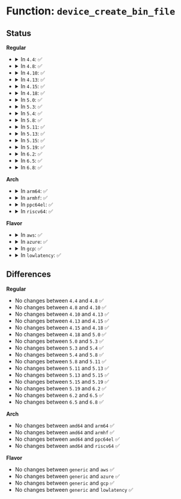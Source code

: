 # Function: <code>device_create_bin_file</code>

## Status
<b>Regular</b>
<ul>
<li>
<details>
<summary>In <code>4.4</code>: ✅</summary>

```c
int device_create_bin_file(struct device *dev, const struct bin_attribute *attr);
```

**Collision:** Unique Global

**Inline:** No

**Transformation:** False

**Instances:**

```
In drivers/base/core.c (ffffffff815465b0)
Location: drivers/base/core.c:641
Inline: False
Direct callers:
  - drivers/rapidio/rio-sysfs.c:rio_create_sysfs_dev_files
  - drivers/misc/sram.c:sram_probe
  - drivers/usb/core/sysfs.c:usb_create_sysfs_dev_files
```
**Symbols:**

```
ffffffff815465b0-ffffffff815465cf: device_create_bin_file (STB_GLOBAL)
```
</details>
</li>
<li>
<details>
<summary>In <code>4.8</code>: ✅</summary>

```c
int device_create_bin_file(struct device *dev, const struct bin_attribute *attr);
```

**Collision:** Unique Global

**Inline:** No

**Transformation:** False

**Instances:**

```
In drivers/base/core.c (ffffffff81598220)
Location: drivers/base/core.c:641
Inline: False
Direct callers:
  - drivers/rapidio/rio-sysfs.c:rio_create_sysfs_dev_files
  - drivers/misc/sram.c:sram_probe
  - drivers/usb/core/sysfs.c:usb_create_sysfs_dev_files
```
**Symbols:**

```
ffffffff81598220-ffffffff8159823f: device_create_bin_file (STB_GLOBAL)
```
</details>
</li>
<li>
<details>
<summary>In <code>4.10</code>: ✅</summary>

```c
int device_create_bin_file(struct device *dev, const struct bin_attribute *attr);
```

**Collision:** Unique Global

**Inline:** No

**Transformation:** False

**Instances:**

```
In drivers/base/core.c (ffffffff815c5df0)
Location: drivers/base/core.c:1207
Inline: False
Direct callers:
  - drivers/rapidio/rio-sysfs.c:rio_create_sysfs_dev_files
  - drivers/misc/sram.c:sram_probe
  - drivers/usb/core/sysfs.c:usb_create_sysfs_dev_files
```
**Symbols:**

```
ffffffff815c5df0-ffffffff815c5e0f: device_create_bin_file (STB_GLOBAL)
```
</details>
</li>
<li>
<details>
<summary>In <code>4.13</code>: ✅</summary>

```c
int device_create_bin_file(struct device *dev, const struct bin_attribute *attr);
```

**Collision:** Unique Global

**Inline:** No

**Transformation:** False

**Instances:**

```
In drivers/base/core.c (ffffffff815dac10)
Location: drivers/base/core.c:1205
Inline: False
Direct callers:
  - drivers/misc/sram.c:sram_probe
  - drivers/usb/core/sysfs.c:usb_create_sysfs_dev_files
```
**Symbols:**

```
ffffffff815dac10-ffffffff815dac2f: device_create_bin_file (STB_GLOBAL)
```
</details>
</li>
<li>
<details>
<summary>In <code>4.15</code>: ✅</summary>

```c
int device_create_bin_file(struct device *dev, const struct bin_attribute *attr);
```

**Collision:** Unique Global

**Inline:** No

**Transformation:** False

**Instances:**

```
In drivers/base/core.c (ffffffff81641bc0)
Location: drivers/base/core.c:1340
Inline: False
Direct callers:
  - drivers/misc/sram.c:sram_probe
  - drivers/usb/core/sysfs.c:usb_create_sysfs_dev_files
```
**Symbols:**

```
ffffffff81641bc0-ffffffff81641bdf: device_create_bin_file (STB_GLOBAL)
```
</details>
</li>
<li>
<details>
<summary>In <code>4.18</code>: ✅</summary>

```c
int device_create_bin_file(struct device *dev, const struct bin_attribute *attr);
```

**Collision:** Unique Global

**Inline:** No

**Transformation:** False

**Instances:**

```
In drivers/base/core.c (ffffffff8167ce60)
Location: drivers/base/core.c:1382
Inline: False
Direct callers:
  - drivers/misc/sram.c:sram_probe
  - drivers/usb/core/sysfs.c:usb_create_sysfs_dev_files
```
**Symbols:**

```
ffffffff8167ce60-ffffffff8167ce7f: device_create_bin_file (STB_GLOBAL)
```
</details>
</li>
<li>
<details>
<summary>In <code>5.0</code>: ✅</summary>

```c
int device_create_bin_file(struct device *dev, const struct bin_attribute *attr);
```

**Collision:** Unique Global

**Inline:** No

**Transformation:** False

**Instances:**

```
In drivers/base/core.c (ffffffff8169c7f0)
Location: drivers/base/core.c:1456
Inline: False
Direct callers:
  - drivers/misc/sram.c:sram_probe
  - drivers/usb/core/sysfs.c:usb_create_sysfs_dev_files
```
**Symbols:**

```
ffffffff8169c7f0-ffffffff8169c80f: device_create_bin_file (STB_GLOBAL)
```
</details>
</li>
<li>
<details>
<summary>In <code>5.3</code>: ✅</summary>

```c
int device_create_bin_file(struct device *dev, const struct bin_attribute *attr);
```

**Collision:** Unique Global

**Inline:** No

**Transformation:** False

**Instances:**

```
In drivers/base/core.c (ffffffff816d55f0)
Location: drivers/base/core.c:1601
Inline: False
Direct callers:
  - drivers/misc/sram.c:sram_reserve_regions
  - drivers/usb/core/sysfs.c:usb_create_sysfs_dev_files
  - drivers/nvmem/nvmem-sysfs.c:nvmem_sysfs_setup_compat
```
**Symbols:**

```
ffffffff816d55f0-ffffffff816d560b: device_create_bin_file (STB_GLOBAL)
```
</details>
</li>
<li>
<details>
<summary>In <code>5.4</code>: ✅</summary>

```c
int device_create_bin_file(struct device *dev, const struct bin_attribute *attr);
```

**Collision:** Unique Global

**Inline:** No

**Transformation:** False

**Instances:**

```
In drivers/base/core.c (ffffffff816f93a0)
Location: drivers/base/core.c:1638
Inline: False
Direct callers:
  - drivers/misc/sram.c:sram_reserve_regions
  - drivers/usb/core/sysfs.c:usb_create_sysfs_dev_files
  - drivers/nvmem/nvmem-sysfs.c:nvmem_sysfs_setup_compat
```
**Symbols:**

```
ffffffff816f93a0-ffffffff816f93bb: device_create_bin_file (STB_GLOBAL)
```
</details>
</li>
<li>
<details>
<summary>In <code>5.8</code>: ✅</summary>

```c
int device_create_bin_file(struct device *dev, const struct bin_attribute *attr);
```

**Collision:** Unique Global

**Inline:** No

**Transformation:** False

**Instances:**

```
In drivers/base/core.c (ffffffff817b2270)
Location: drivers/base/core.c:2116
Inline: False
Direct callers:
  - drivers/misc/sram.c:sram_add_partition
  - drivers/usb/core/sysfs.c:usb_create_sysfs_dev_files
  - drivers/nvmem/core.c:nvmem_register
```
**Symbols:**

```
ffffffff817b2270-ffffffff817b228b: device_create_bin_file (STB_GLOBAL)
```
</details>
</li>
<li>
<details>
<summary>In <code>5.11</code>: ✅</summary>

```c
int device_create_bin_file(struct device *dev, const struct bin_attribute *attr);
```

**Collision:** Unique Global

**Inline:** No

**Transformation:** False

**Instances:**

```
In drivers/base/core.c (ffffffff817c6cc0)
Location: drivers/base/core.c:2526
Inline: False
Direct callers:
  - drivers/misc/sram.c:sram_add_partition
  - drivers/usb/core/sysfs.c:usb_create_sysfs_dev_files
  - drivers/nvmem/core.c:nvmem_register
```
**Symbols:**

```
ffffffff817c6cc0-ffffffff817c6cdb: device_create_bin_file (STB_GLOBAL)
```
</details>
</li>
<li>
<details>
<summary>In <code>5.13</code>: ✅</summary>

```c
int device_create_bin_file(struct device *dev, const struct bin_attribute *attr);
```

**Collision:** Unique Global

**Inline:** No

**Transformation:** False

**Instances:**

```
In drivers/base/core.c (ffffffff817aa180)
Location: drivers/base/core.c:2738
Inline: False
Direct callers:
  - drivers/misc/sram.c:sram_reserve_regions
  - drivers/usb/core/sysfs.c:usb_create_sysfs_dev_files
  - drivers/nvmem/core.c:nvmem_register
```
**Symbols:**

```
ffffffff817aa180-ffffffff817aa19b: device_create_bin_file (STB_GLOBAL)
```
</details>
</li>
<li>
<details>
<summary>In <code>5.15</code>: ✅</summary>

```c
int device_create_bin_file(struct device *dev, const struct bin_attribute *attr);
```

**Collision:** Unique Global

**Inline:** No

**Transformation:** False

**Instances:**

```
In drivers/base/core.c (ffffffff81833360)
Location: drivers/base/core.c:2803
Inline: False
Direct callers:
  - drivers/misc/sram.c:sram_add_partition
  - drivers/usb/core/sysfs.c:usb_create_sysfs_dev_files
  - drivers/nvmem/core.c:nvmem_register
```
**Symbols:**

```
ffffffff81833360-ffffffff8183337b: device_create_bin_file (STB_GLOBAL)
```
</details>
</li>
<li>
<details>
<summary>In <code>5.19</code>: ✅</summary>

```c
int device_create_bin_file(struct device *dev, const struct bin_attribute *attr);
```

**Collision:** Unique Global

**Inline:** No

**Transformation:** False

**Instances:**

```
In drivers/base/core.c (ffffffff81974a70)
Location: drivers/base/core.c:2828
Inline: False
Direct callers:
  - drivers/misc/sram.c:sram_add_partition
  - drivers/usb/core/sysfs.c:usb_create_sysfs_dev_files
  - drivers/nvmem/core.c:nvmem_register
```
**Symbols:**

```
ffffffff81974a70-ffffffff81974a9b: device_create_bin_file (STB_GLOBAL)
```
</details>
</li>
<li>
<details>
<summary>In <code>6.2</code>: ✅</summary>

```c
int device_create_bin_file(struct device *dev, const struct bin_attribute *attr);
```

**Collision:** Unique Global

**Inline:** No

**Transformation:** False

**Instances:**

```
In drivers/base/core.c (ffffffff81ae01c0)
Location: drivers/base/core.c:3026
Inline: False
Direct callers:
  - drivers/misc/sram.c:sram_add_partition
  - drivers/usb/core/sysfs.c:usb_create_sysfs_dev_files
  - drivers/nvmem/core.c:nvmem_register
```
**Symbols:**

```
ffffffff81ae01c0-ffffffff81ae01eb: device_create_bin_file (STB_GLOBAL)
```
</details>
</li>
<li>
<details>
<summary>In <code>6.5</code>: ✅</summary>

```c
int device_create_bin_file(struct device *dev, const struct bin_attribute *attr);
```

**Collision:** Unique Global

**Inline:** No

**Transformation:** False

**Instances:**

```
In drivers/base/core.c (ffffffff81b2e3e0)
Location: drivers/base/core.c:3032
Inline: False
Direct callers:
  - drivers/misc/sram.c:sram_add_partition
  - drivers/usb/core/sysfs.c:usb_create_sysfs_dev_files
  - drivers/nvmem/core.c:nvmem_register
```
**Symbols:**

```
ffffffff81b2e3e0-ffffffff81b2e40b: device_create_bin_file (STB_GLOBAL)
```
</details>
</li>
<li>
<details>
<summary>In <code>6.8</code>: ✅</summary>

```c
int device_create_bin_file(struct device *dev, const struct bin_attribute *attr);
```

**Collision:** Unique Global

**Inline:** No

**Transformation:** False

**Instances:**

```
In drivers/base/core.c (ffffffff81b85be0)
Location: drivers/base/core.c:3047
Inline: False
Direct callers:
  - drivers/misc/sram.c:sram_add_partition
  - drivers/usb/core/sysfs.c:usb_create_sysfs_dev_files
  - drivers/nvmem/core.c:nvmem_register
```
**Symbols:**

```
ffffffff81b85be0-ffffffff81b85c0b: device_create_bin_file (STB_GLOBAL)
```
</details>
</li>
</ul>
<b>Arch</b>
<ul>
<li>
<details>
<summary>In <code>arm64</code>: ✅</summary>

```c
int device_create_bin_file(struct device *dev, const struct bin_attribute *attr);
```

**Collision:** Unique Global

**Inline:** No

**Transformation:** False

**Instances:**

```
In drivers/base/core.c (ffff8000108e35c8)
Location: drivers/base/core.c:1638
Inline: False
Direct callers:
  - drivers/misc/sram.c:sram_reserve_regions
  - drivers/usb/core/sysfs.c:usb_create_sysfs_dev_files
  - drivers/nvmem/nvmem-sysfs.c:nvmem_sysfs_setup_compat
```
**Symbols:**

```
ffff8000108e35c8-ffff8000108e3608: device_create_bin_file (STB_GLOBAL)
```
</details>
</li>
<li>
<details>
<summary>In <code>armhf</code>: ✅</summary>

```c
int device_create_bin_file(struct device *dev, const struct bin_attribute *attr);
```

**Collision:** Unique Global

**Inline:** No

**Transformation:** False

**Instances:**

```
In drivers/base/core.c (c09d201c)
Location: drivers/base/core.c:1638
Inline: False
Direct callers:
  - drivers/soc/tegra/fuse/fuse-tegra.c:tegra_fuse_probe
  - drivers/misc/sram.c:sram_reserve_regions
  - drivers/usb/core/sysfs.c:usb_create_sysfs_dev_files
  - drivers/nvmem/nvmem-sysfs.c:nvmem_sysfs_setup_compat
```
**Symbols:**

```
c09d201c-c09d2048: device_create_bin_file (STB_GLOBAL)
```
</details>
</li>
<li>
<details>
<summary>In <code>ppc64el</code>: ✅</summary>

```c
int device_create_bin_file(struct device *dev, const struct bin_attribute *attr);
```

**Collision:** Unique Global

**Inline:** No

**Transformation:** False

**Instances:**

```
In drivers/base/core.c (c000000000978610)
Location: drivers/base/core.c:1638
Inline: False
Direct callers:
  - drivers/pci/pci-sysfs.c:pci_create_legacy_files
  - drivers/pci/pci-sysfs.c:pci_create_legacy_files
  - drivers/misc/sram.c:sram_reserve_regions
  - drivers/usb/core/sysfs.c:usb_create_sysfs_dev_files
  - drivers/nvmem/nvmem-sysfs.c:nvmem_sysfs_setup_compat
```
**Symbols:**

```
c000000000978610-c000000000978658: device_create_bin_file (STB_GLOBAL)
```
</details>
</li>
<li>
<details>
<summary>In <code>riscv64</code>: ✅</summary>

```c
int device_create_bin_file(struct device *dev, const struct bin_attribute *attr);
```

**Collision:** Unique Global

**Inline:** No

**Transformation:** False

**Instances:**

```
In drivers/base/core.c (ffffffe000578956)
Location: drivers/base/core.c:1638
Inline: False
Direct callers:
  - drivers/misc/sram.c:sram_reserve_regions
  - drivers/usb/core/sysfs.c:usb_create_sysfs_dev_files
  - drivers/nvmem/nvmem-sysfs.c:nvmem_sysfs_setup_compat
```
**Symbols:**

```
ffffffe000578956-ffffffe00057898e: device_create_bin_file (STB_GLOBAL)
```
</details>
</li>
</ul>
<b>Flavor</b>
<ul>
<li>
<details>
<summary>In <code>aws</code>: ✅</summary>

```c
int device_create_bin_file(struct device *dev, const struct bin_attribute *attr);
```

**Collision:** Unique Global

**Inline:** No

**Transformation:** False

**Instances:**

```
In drivers/base/core.c (ffffffff816beb90)
Location: drivers/base/core.c:1638
Inline: False
Direct callers:
  - drivers/misc/sram.c:sram_reserve_regions
  - drivers/usb/core/sysfs.c:usb_create_sysfs_dev_files
  - drivers/nvmem/nvmem-sysfs.c:nvmem_sysfs_setup_compat
```
**Symbols:**

```
ffffffff816beb90-ffffffff816bebab: device_create_bin_file (STB_GLOBAL)
```
</details>
</li>
<li>
<details>
<summary>In <code>azure</code>: ✅</summary>

```c
int device_create_bin_file(struct device *dev, const struct bin_attribute *attr);
```

**Collision:** Unique Global

**Inline:** No

**Transformation:** False

**Instances:**

```
In drivers/base/core.c (ffffffff81699e40)
Location: drivers/base/core.c:1638
Inline: False
Direct callers:
  - drivers/misc/sram.c:sram_reserve_regions
  - drivers/usb/core/sysfs.c:usb_create_sysfs_dev_files
  - drivers/nvmem/nvmem-sysfs.c:nvmem_sysfs_setup_compat
```
**Symbols:**

```
ffffffff81699e40-ffffffff81699e5b: device_create_bin_file (STB_GLOBAL)
```
</details>
</li>
<li>
<details>
<summary>In <code>gcp</code>: ✅</summary>

```c
int device_create_bin_file(struct device *dev, const struct bin_attribute *attr);
```

**Collision:** Unique Global

**Inline:** No

**Transformation:** False

**Instances:**

```
In drivers/base/core.c (ffffffff816ed060)
Location: drivers/base/core.c:1638
Inline: False
Direct callers:
  - drivers/misc/sram.c:sram_reserve_regions
  - drivers/usb/core/sysfs.c:usb_create_sysfs_dev_files
  - drivers/nvmem/nvmem-sysfs.c:nvmem_sysfs_setup_compat
```
**Symbols:**

```
ffffffff816ed060-ffffffff816ed07b: device_create_bin_file (STB_GLOBAL)
```
</details>
</li>
<li>
<details>
<summary>In <code>lowlatency</code>: ✅</summary>

```c
int device_create_bin_file(struct device *dev, const struct bin_attribute *attr);
```

**Collision:** Unique Global

**Inline:** No

**Transformation:** False

**Instances:**

```
In drivers/base/core.c (ffffffff817078a0)
Location: drivers/base/core.c:1638
Inline: False
Direct callers:
  - drivers/misc/sram.c:sram_reserve_regions
  - drivers/usb/core/sysfs.c:usb_create_sysfs_dev_files
  - drivers/nvmem/nvmem-sysfs.c:nvmem_sysfs_setup_compat
```
**Symbols:**

```
ffffffff817078a0-ffffffff817078bb: device_create_bin_file (STB_GLOBAL)
```
</details>
</li>
</ul>

## Differences
<b>Regular</b>
<ul>
<li>
No changes between <code>4.4</code> and <code>4.8</code> ✅
</li>
<li>
No changes between <code>4.8</code> and <code>4.10</code> ✅
</li>
<li>
No changes between <code>4.10</code> and <code>4.13</code> ✅
</li>
<li>
No changes between <code>4.13</code> and <code>4.15</code> ✅
</li>
<li>
No changes between <code>4.15</code> and <code>4.18</code> ✅
</li>
<li>
No changes between <code>4.18</code> and <code>5.0</code> ✅
</li>
<li>
No changes between <code>5.0</code> and <code>5.3</code> ✅
</li>
<li>
No changes between <code>5.3</code> and <code>5.4</code> ✅
</li>
<li>
No changes between <code>5.4</code> and <code>5.8</code> ✅
</li>
<li>
No changes between <code>5.8</code> and <code>5.11</code> ✅
</li>
<li>
No changes between <code>5.11</code> and <code>5.13</code> ✅
</li>
<li>
No changes between <code>5.13</code> and <code>5.15</code> ✅
</li>
<li>
No changes between <code>5.15</code> and <code>5.19</code> ✅
</li>
<li>
No changes between <code>5.19</code> and <code>6.2</code> ✅
</li>
<li>
No changes between <code>6.2</code> and <code>6.5</code> ✅
</li>
<li>
No changes between <code>6.5</code> and <code>6.8</code> ✅
</li>
</ul>
<b>Arch</b>
<ul>
<li>
No changes between <code>amd64</code> and <code>arm64</code> ✅
</li>
<li>
No changes between <code>amd64</code> and <code>armhf</code> ✅
</li>
<li>
No changes between <code>amd64</code> and <code>ppc64el</code> ✅
</li>
<li>
No changes between <code>amd64</code> and <code>riscv64</code> ✅
</li>
</ul>
<b>Flavor</b>
<ul>
<li>
No changes between <code>generic</code> and <code>aws</code> ✅
</li>
<li>
No changes between <code>generic</code> and <code>azure</code> ✅
</li>
<li>
No changes between <code>generic</code> and <code>gcp</code> ✅
</li>
<li>
No changes between <code>generic</code> and <code>lowlatency</code> ✅
</li>
</ul>
